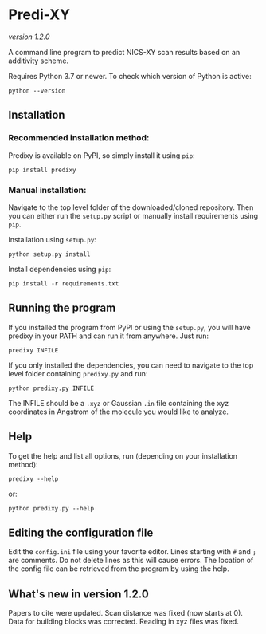 # Predi-XY

*version 1.2.0*

A command line program to predict NICS-XY scan results based on an additivity scheme.

Requires Python 3.7 or newer. To check which version of Python is active:
```
python --version
```

## Installation

### Recommended installation method:

Predixy is available on PyPI, so simply install it using `pip`:
```
pip install predixy
```

### Manual installation:

Navigate to the top level folder of the downloaded/cloned repository. Then you can either run the `setup.py` script or manually install requirements using `pip`.

Installation using `setup.py`:
```
python setup.py install
```

Install dependencies using `pip`:
```
pip install -r requirements.txt
```

## Running the program

If you installed the program from PyPI or using the `setup.py`, you will have predixy in your PATH and can run it from anywhere. Just run:
```
predixy INFILE
```

If you only installed the dependencies, you can need to navigate to the top level folder containing `predixy.py` and run:

```
python predixy.py INFILE
```

The INFILE should be a `.xyz` or Gaussian `.in` file containing the xyz coordinates in Angstrom of the molecule you would like to analyze.

## Help

To get the help and list all options, run (depending on your installation method):

```
predixy --help
```

or:

```
python predixy.py --help
```

## Editing the configuration file

Edit the `config.ini` file using your favorite editor. Lines starting with `#` and `;` are comments. Do not delete lines as this will cause errors.
The location of the config file can be retrieved from the program by using the help.

## What's new in version 1.2.0

Papers to cite were updated.
Scan distance was fixed (now starts at 0).
Data for building blocks was corrected.
Reading in xyz files was fixed.
